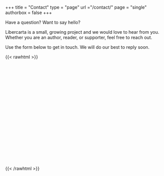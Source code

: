 +++
title = "Contact"
type = "page"
url ="/contact/"
page = "single"
authorbox = false
+++

Have a question? Want to say hello?

Libercarta is a small, growing project and we would love to hear from you. Whether you are an author, reader, or supporter, feel free to reach out.

Use the form below to get in touch. We will do our best to reply soon.

{{< rawhtml >}}
<iframe data-tally-src="https://tally.so/embed/wQXEkl?alignLeft=1&hideTitle=1&transparentBackground=1&dynamicHeight=1" loading="lazy" width="100%" height="324" frameborder="0" marginheight="0" marginwidth="0" title="Contact form
"></iframe>
<script>var d=document,w="https://tally.so/widgets/embed.js",v=function(){"undefined"!=typeof Tally?Tally.loadEmbeds():d.querySelectorAll("iframe[data-tally-src]:not([src])").forEach((function(e){e.src=e.dataset.tallySrc}))};if("undefined"!=typeof Tally)v();else if(d.querySelector('script[src="'+w+'"]')==null){var s=d.createElement("script");s.src=w,s.onload=v,s.onerror=v,d.body.appendChild(s);}</script>
{{< /rawhtml >}}
